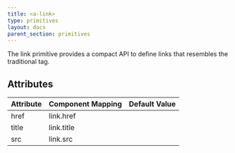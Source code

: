 ```yaml
---
title: <a-link>
type: primitives
layout: docs
parent_section: primitives
---
```


The link primitive provides a compact API to define links that resembles
the <a> traditional tag.

## Attributes

| Attribute             | Component Mapping              | Default Value |
|-----------------------|--------------------------------|---------------|
| href                  | link.href                      |               |
| title                 | link.title                     |               |
| src                   | link.src                       |               |
